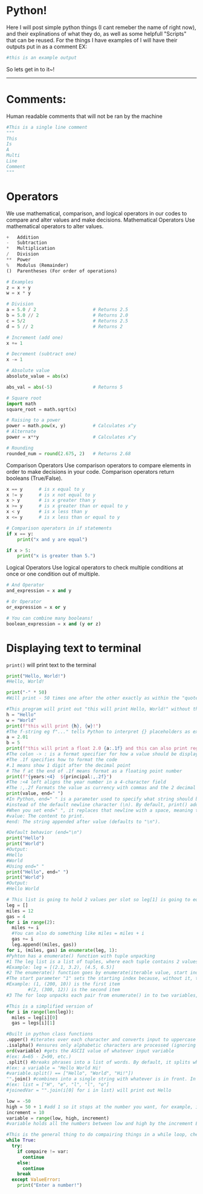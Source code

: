# Python!
Here I will post simple python things (I cant remeber the name of right now), and their explinations of what they do, as well as some helpfull "Scripts" that can be reused. 
For the things I have examples of I will have their outputs put in as a comment EX:
```python
#this is an example output
```
So lets get in to it~!

---
# Comments: 
Human readable comments that will not be ran by the machine   
```python
#This is a single line comment
"""
This
Is
A
Multi
Line
Comment
"""
```

# Operators 
We use mathematical, comparison, and logical operators in our codes to compare and alter values and make decisions.
Mathematical Operators
Use mathematical operators to alter values.

```python
+   Addition
-   Subtraction
*   Multiplication
/   Division
**  Power
%   Modulus (Remainder)
()  Parentheses (For order of operations)

# Examples
z = x + y
w = x * y

# Division
a = 5.0 / 2                     # Returns 2.5
b = 5.0 // 2                    # Returns 2.0
c = 5/2                         # Returns 2.5
d = 5 // 2                      # Returns 2

# Increment (add one)
x += 1

# Decrement (subtract one)
x -= 1

# Absolute value
absolute_value = abs(x)

abs_val = abs(-5)               # Returns 5

# Square root
import math
square_root = math.sqrt(x)

# Raising to a power
power = math.pow(x, y)          # Calculates x^y
# Alternate
power = x**y                    # Calculates x^y

# Rounding
rounded_num = round(2.675, 2)   # Returns 2.68
```
Comparison Operators
Use comparison operators to compare elements in order to make decisions in your code. Comparison operators return booleans (True/False).
```python
x == y      # is x equal to y
x != y      # is x not equal to y
x > y       # is x greater than y
x >= y      # is x greater than or equal to y
x < y       # is x less than y
x <= y      # is x less than or equal to y

# Comparison operators in if statements
if x == y:
    print("x and y are equal")

if x > 5:
    print("x is greater than 5.")
```
Logical Operators
Use logical operators to check multiple conditions at once or one condition out of multiple.
```python
# And Operator
and_expression = x and y

# Or Operator
or_expression = x or y

# You can combine many booleans!
boolean_expression = x and (y or z)
```



# Displaying text to terminal
`print()` will print text to the terminal 
```python
print("Hello, World!")
#Hello, World!
```
```python
print("-" * 50)
#Will print - 50 times one after the other exactly as within the "quotes"
```
```python
#This program will print out "this will print Hello, World!" without the quotes. 
h = "Hello"
w = "World"
print(f"this will print {h}, {w}!")
#The f-string eg f"..." tells Python to interpret {} placeholders as expressions to be evaluated.
a = 2.01
b = 5
print(f"this will print a float 2.0 {a:.1f} and this can also print regular integers {b}.")
#The colon -> : is a format specifier for how a value should be displayed 
#The .1f specifies how to format the code 
#.1 means show 1 digit after the decimal point 
# The f at the end of .1f means format as a floating point number 
print(f"{years:<4}  ${principal:,.2f}")
#The :<4 left aligns the year number in a 4-character field
#The :,.2f Formats the value as currency with commas and the 2 decimal places EX: 1,500.00
print(value, end=" ")
#In Python, end=" " is a parameter used to specify what string should be printed at the end of the output, 
#instead of the default newline character (\n). By default, print() adds a newline after each call, 
#When you set end=" ", it replaces that newline with a space, meaning the next print() output will continue on the same line, separated by a space.
#value: The content to print.
#end: The string appended after value (defaults to "\n").
```
```python
#Default behavior (end="\n")
print("Hello")
print("World")
#Output:
#Hello
#World
#Using end=" "
print("Hello", end=" ")
print("World")
#Output:
#Hello World
```






```python
# This list is going to hold 2 values per slot so leg[1] is going to equal miles[1] and gas[1]  
leg = []
miles = 12
gas = 4
for i in range(2):
  miles += i
  #You can also do something like miles = miles + i
  gas += i
  leg.append((miles, gas))
for i, (miles, gas) in enumerate(leg, 1):
#Pyhton has a enumerate() function with tuple unpacking 
#1 The leg list is a list of tuples, where each tuple contains 2 values (miles, gas)
#Example: leg = [(2.1, 3.2), (4.5, 6.5)]
#2 The enumerate() function goes by enumerate(iterable value, start index) generates pairs of (index value) for each item in the iterable 
#The start parameter "1" sets the starting index because, without it, the starting index would be 0
#Example: (1, (200, 10)) is the first item
        #(2, (300, 12)) is the second item
#3 The for loop unpacks each pair from enumerate() in to two variables, i gets the index 1, 2 ...
```
```python
#This is a simplified version of 
for i in range(len(leg)):
  miles = leg[i][0]
  gas = legs[i][1]
```

```python
#Built in python class functions 
.upper() #iterates over each character and converts input to uppercase 
.isalpha() #ensures only alphabetic characters are processed (ignoring spaces, numbers, symbols, etc)
ord(variable) #gets the ASCII value of whatever input variable 
#(ex: A=65 - Z=90, etc.)
.split() #breaks phrases into a list of words. By default, it splits whitespace. 
#(ex: a variable = "Hello World Hi! 
#variable.split() == ["Hello", "World", "Hi!"])
"".join() #combines into a single string with whatever is in front. In this example, it is nothing joining things without spaces 
#(ex: list = ["H", "e", "l", "l", "o"] 
#joinedVar = "".join(i[0] for i in list) will print out Hello
```
```python
low = -50
high = 50 + 1 #add 1 so it stops at the number you want, for example, if you want 50 you would put 51. it stops 1 number before whatyou put  
increment = 10 
variable = range(low, high, increment)
#variable holds all the numbers between low and high by the increment EX: variable == -50, -40, -30, ... 30, 40, 50
```








```python
#This is the general thing to do compairing things in a while loop, checking stuff and things i will figure out wording later i am very tired loooooool
while True:
  try:
    if compaire != var:
      continue
    else:
      continue
    break
  except ValueError:
    print("Enter a number!")
```
